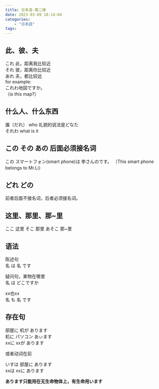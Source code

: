 ```yaml
---
title: 日本语-第二弹
date: 2023-03-09 18:14:04
categories:
	- "日本語"
tags:
---
```


## 此、彼、夫
これ	此，距离我比较近\
それ	彼，距离你比较近\
あれ	夫，都比较远\
for example:\
これわ地図ですか。\
（is this map?）
## 什么人、什么东西
誰（だれ） who 礼貌的说法是どなた\
それわ	what is it
## この その あの 后面必须接名词
この スマートフォン(smart phone)は 李さんのです。
（This smart phone belongs to Mr.Li）
## どれ どの
前者后面不接名词，后者必须接名词。

## 这里、那里、那~里
ここ	这里
そこ	那里
あそこ	那~里

## 语法
陈述句\
名 は 名 です

疑问句，某物在哪里\
名 は	どこですか

xx也xx\
名  も 名 です

## 存在句
部屋に	机が	あります\
机に	パソコン	あぃます\
xxに	xxが	あります

或者动词在前

いすは	部屋に	あります\
xxは	xxに	あります

**あります只能用在无生命物体上，有生命用います**
